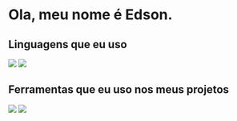 
# Ola, meu nome é Edson.

## Linguagens que eu uso

<div> 
<img src="https://img.shields.io/badge/JavaScript-F7DF1E?style=for-the-badge&logo=javascript&logoColor=black">
<img src="https://img.shields.io/badge/PHP-777BB4?style=for-the-badge&logo=php&logoColor=white">
<div/>

## Ferramentas que eu uso nos meus projetos
<div>
<img src="https://img.shields.io/badge/Visual%20Studio%20Code-0078d7.svg?style=for-the-badge&logo=visual-studio-code&logoColor=white">
<img src="https://img.shields.io/badge/GIT-E44C30?style=for-the-badge&logo=git&logoColor=white">
<div/>

